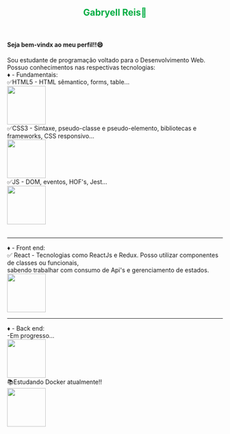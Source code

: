 <h2 style="color:#00ad43;text-align:center" >Gabryell Reis👑</h2><br>
<h4>Seja bem-vindx ao meu perfil!!😄</h4>

Sou estudante de programação voltado para o Desenvolvimento Web.
Possuo conhecimentos nas respectivas tecnologias: <br />
♦ - Fundamentais: <br />
✅HTML5 - HTML sêmantico, forms, table...  <br />
<img src="https://cdn.jsdelivr.net/gh/devicons/devicon/icons/html5/html5-original.svg" width="90px" /> <br />
✅CSS3 - Sintaxe, pseudo-classe e pseudo-elemento, bibliotecas e frameworks, CSS responsivo... <br />
<img src="https://cdn.jsdelivr.net/gh/devicons/devicon/icons/css3/css3-original.svg" width="90px" /> <br />
✅JS - DOM, eventos, HOF's, Jest... <br />
<img src="https://cdn.jsdelivr.net/gh/devicons/devicon/icons/javascript/javascript-original.svg" width="90px" />               
<br />
<hr />
 ♦ - Front end: <br />
 ✅ React - Tecnologias como ReactJs e Redux. Posso utilizar componentes de classes ou funcionais, <br />
 sabendo trabalhar com consumo de Api's e gerenciamento de estados. <br />
<img src="https://cdn.jsdelivr.net/gh/devicons/devicon/icons/react/react-original.svg" width="90px" />
 <br />
 <hr />
 ♦ - Back end: <br />
 -Em progresso... <br />
 <img src="https://img.icons8.com/fluency/48/000000/progress-indicator.png" width="90px" /> <br />
📚Estudando Docker atualmente!! <br />
<img src="https://cdn.jsdelivr.net/gh/devicons/devicon/icons/docker/docker-original-wordmark.svg" width="90px" />
<picture>
<source 
  srcset="https://github-readme-stats.vercel.app/apiGabryellReis&show_icons=true&theme=dark"
  media="(prefers-color-scheme: dark)"
/>
</picture>
